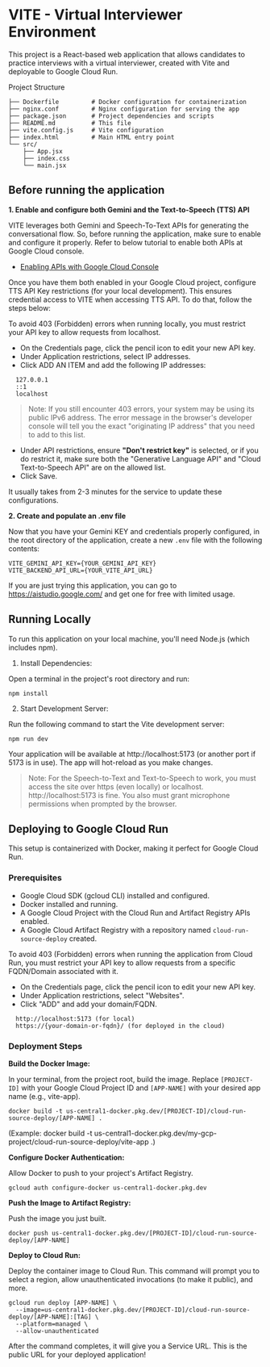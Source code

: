 # VITE - Virtual Interviewer Environment

This project is a React-based web application that allows candidates to practice interviews with a virtual interviewer, created with Vite and deployable to Google Cloud Run.

Project Structure

```/
├── Dockerfile         # Docker configuration for containerization
├── nginx.conf         # Nginx configuration for serving the app
├── package.json       # Project dependencies and scripts
├── README.md          # This file
├── vite.config.js     # Vite configuration
├── index.html         # Main HTML entry point
└── src/
    ├── App.jsx
    ├── index.css
    └── main.jsx
```

## Before running the application

**1. Enable and configure both Gemini and the Text-to-Speech (TTS) API**

VITE leverages both Gemini and Speech-To-Text APIs for generating the conversational flow. So, before running the application, make sure to enable and configure it properly. Refer to below tutorial to enable both APIs at Google Cloud console.

* <a href="https://cloud.google.com/endpoints/docs/openapi/enable-api" target="_blank">Enabling APIs with Google Cloud Console</a>

Once you have them both enabled in your Google Cloud project, configure TTS API Key restrictions (for your local development). This ensures credential access to VITE when accessing TTS API. To do that, follow the steps below:

To avoid 403 (Forbidden) errors when running locally, you must restrict your API key to allow requests from localhost.

* On the Credentials page, click the pencil icon to edit your new API key.
* Under Application restrictions, select IP addresses.
* Click ADD AN ITEM and add the following IP addresses:
```
  127.0.0.1
  ::1
  localhost
  ```

> Note: If you still encounter 403 errors, your system may be using its public IPv6 address. The error message in the browser's developer console will tell you the exact "originating IP address" that you need to add to this list.

* Under API restrictions, ensure **"Don't restrict key"** is selected, or if you do restrict it, make sure both the "Generative Language API" and "Cloud Text-to-Speech API" are on the allowed list.
* Click Save.

It usually takes from 2-3 minutes for the service to update these configurations.

**2. Create and populate an .env file**

Now that you have your Gemini KEY and credentials properly configured, in the root directory of the application, create a new ```.env``` file with the following contents:

```
VITE_GEMINI_API_KEY={YOUR_GEMINI_API_KEY}
VITE_BACKEND_API_URL={YOUR_VITE_API_URL}
```

If you are just trying this application, you can go to <a href="https://aistudio.google.com/" target="_blank">https://aistudio.google.com/</a> and get one for free with limited usage.

## Running Locally

To run this application on your local machine, you'll need Node.js (which includes npm).

1. Install Dependencies:

Open a terminal in the project's root directory and run:

```
npm install
```

2. Start Development Server:

Run the following command to start the Vite development server:

```
npm run dev
```

Your application will be available at http://localhost:5173 (or another port if 5173 is in use). The app will hot-reload as you make changes.

> Note: For the Speech-to-Text and Text-to-Speech to work, you must access the site over https (even locally) or localhost. http://localhost:5173 is fine. You also must grant microphone permissions when prompted by the browser.

## Deploying to Google Cloud Run

This setup is containerized with Docker, making it perfect for Google Cloud Run.

### Prerequisites

* Google Cloud SDK (gcloud CLI) installed and configured.
* Docker installed and running.
* A Google Cloud Project with the Cloud Run and Artifact Registry APIs enabled.
* A Google Cloud Artifact Registry with a repository named ```cloud-run-source-deploy``` created.

To avoid 403 (Forbidden) errors when running the application from Cloud Run, you must restrict your API key to allow requests from a specific FQDN/Domain associated with it.

* On the Credentials page, click the pencil icon to edit your new API key.
* Under Application restrictions, select "Websites".
* Click "ADD" and add your domain/FQDN.

```
  http://localhost:5173 (for local)
  https://{your-domain-or-fqdn}/ (for deployed in the cloud) 
  ```

### Deployment Steps

**Build the Docker Image:**

In your terminal, from the project root, build the image. Replace ```[PROJECT-ID]``` with your Google Cloud Project ID and ```[APP-NAME]``` with your desired app name (e.g., vite-app).

```
docker build -t us-central1-docker.pkg.dev/[PROJECT-ID]/cloud-run-source-deploy/[APP-NAME] .
```

(Example: docker build -t us-central1-docker.pkg.dev/my-gcp-project/cloud-run-source-deploy/vite-app .)

**Configure Docker Authentication:**

Allow Docker to push to your project's Artifact Registry.

```
gcloud auth configure-docker us-central1-docker.pkg.dev
```

**Push the Image to Artifact Registry:**

Push the image you just built.

```
docker push us-central1-docker.pkg.dev/[PROJECT-ID]/cloud-run-source-deploy/[APP-NAME]
```

**Deploy to Cloud Run:**

Deploy the container image to Cloud Run. This command will prompt you to select a region, allow unauthenticated invocations (to make it public), and more.

```
gcloud run deploy [APP-NAME] \
  --image=us-central1-docker.pkg.dev/[PROJECT-ID]/cloud-run-source-deploy/[APP-NAME]:[TAG] \
  --platform=managed \
  --allow-unauthenticated
```

After the command completes, it will give you a Service URL. This is the public URL for your deployed application!